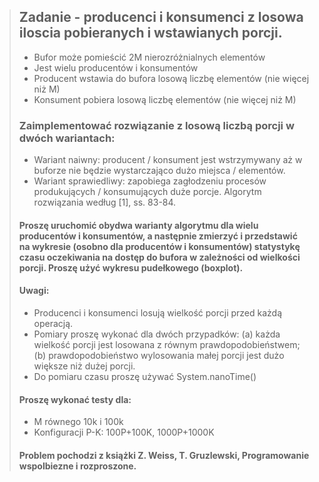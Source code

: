 > ## Zadanie - producenci i konsumenci z losowa iloscia pobieranych i wstawianych porcji.
>- Bufor może pomieścić 2M nierozróżnialnych elementów
>- Jest wielu producentów i konsumentów
>- Producent wstawia do bufora losową liczbę elementów (nie więcej niż M)
>- Konsument pobiera losową liczbę elementów (nie więcej niż M)
>
> ### Zaimplementować rozwiązanie z losową liczbą porcji w dwóch wariantach:
>- Wariant naiwny: producent / konsument jest wstrzymywany aż w buforze nie będzie wystarczająco dużo miejsca / elementów.
>- Wariant sprawiedliwy: zapobiega zagłodzeniu procesów produkujących / konsumujących duże porcje. Algorytm rozwiązania według [1], ss. 83-84.
>
> #### Proszę uruchomić obydwa warianty algorytmu dla wielu producentów i konsumentów, a następnie zmierzyć i przedstawić na wykresie (osobno dla producentów i konsumentów) statystykę czasu oczekiwania na dostęp do bufora w zależności od wielkości porcji. Proszę użyć wykresu pudełkowego (boxplot).
>
> #### Uwagi:
>- Producenci i konsumenci losują wielkość porcji przed każdą operacją.
>- Pomiary proszę wykonać dla dwóch przypadków: (a) każda wielkość porcji jest losowana z równym prawdopodobieństwem; (b) prawdopodobieństwo wylosowania małej porcji jest dużo większe niż dużej porcji.
>- Do pomiaru czasu proszę używać System.nanoTime()
>
> #### Proszę wykonać testy dla:
>- M równego 10k i 100k
>- Konfiguracji P-K: 100P+100K, 1000P+1000K
>
> #### Problem pochodzi z książki Z. Weiss, T. Gruzlewski, Programowanie wspolbiezne i rozproszone.
